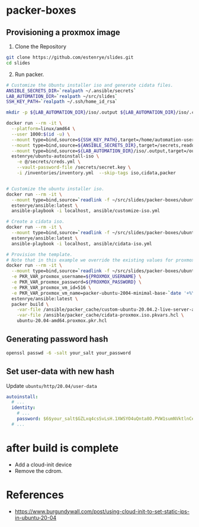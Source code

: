 # packer-boxes

## Provisioning a proxmox image

1. Clone the Repository

```bash
git clone https://github.com/estenrye/slides.git
cd slides
```

2. Run packer.

```bash
# Customize the Ubuntu installer iso and generate cidata files.
ANSIBLE_SECRETS_DIR=`realpath ~/.ansible/secrets`
LAB_AUTOMATION_DIR=`realpath ~/src/slides`
SSH_KEY_PATH=`realpath ~/.ssh/home_id_rsa`

mkdir -p ${LAB_AUTOMATION_DIR}/iso/.output ${LAB_AUTOMATION_DIR}/iso/.cidata

docker run --rm -it \
  --platform=linux/amd64 \
  --user 1000:$(id -u) \
  --mount type=bind,source=${SSH_KEY_PATH},target=/home/automation-user/.ssh/id_rsa,readonly \
  --mount type=bind,source=${ANSIBLE_SECRETS_DIR},target=/secrets,readonly \
  --mount type=bind,source=${LAB_AUTOMATION_DIR}/iso/.output,target=/output \
  estenrye/ubuntu-autoinstall-iso \
    -e @/secrets/creds.yml \
    --vault-password-file /secrets/secret.key \
    -i /inventories/inventory.yml  --skip-tags iso,cidata,packer


# Customize the ubuntu installer iso.
docker run --rm -it \
  --mount type=bind,source=`readlink -f ~/src/slides/packer-boxes/ubuntu/20.04`,target=/ansible \
  estenrye/ansible:latest \
  ansible-playbook -i localhost, ansible/customize-iso.yml

# Create a cidata iso.
docker run --rm -it \
  --mount type=bind,source=`readlink -f ~/src/slides/packer-boxes/ubuntu/20.04`,target=/ansible \
  estenrye/ansible:latest \
  ansible-playbook -i localhost, ansible/cidata-iso.yml

# Provision the template.
# Note that in this example we override the existing values for proxmox_vm_id and proxmox_vm_name
docker run --rm -it \
  --mount type=bind,source=`readlink -f ~/src/slides/packer-boxes/ubuntu/20.04`,target=/ansible \
  -e PKR_VAR_proxmox_username=${PROXMOX_USERNAME} \
  -e PKR_VAR_proxmox_password=${PROXMOX_PASSWORD} \
  -e PKR_VAR_proxmox_vm_id=516 \
  -e PKR_VAR_proxmox_vm_name=packer-ubuntu-2004-minimal-base-`date '+%Y%m%d'` \
  estenrye/ansible:latest \
  packer build \
    -var-file /ansible/packer_cache/custom-ubuntu-20.04.2-live-server-amd64.iso.pkvars.hcl \
    -var-file /ansible/packer_cache/cidata-proxmox.iso.pkvars.hcl \
    ubuntu-20.04-amd64.proxmox.pkr.hcl
```

## Generating password hash

```bash
openssl passwd -6 -salt your_salt your_password
```

## Set user-data with new hash

Update `ubuntu/http/20.04/user-data`

```yaml
autoinstall:
  # ...
  identity:
    # ...
    password: $6$your_salt$GZLxq4csSvLsH.1XWSYO4uQnta8O.PVW1sumNVktlnCeggJQJL5muU7RvDzbAZ/rF/oFxU8a/O0DZ9c7hx5yn.
  # ...
```

# after build is complete

- Add a cloud-init device
- Remove the cdrom.

# References

- https://www.burgundywall.com/post/using-cloud-init-to-set-static-ips-in-ubuntu-20-04

